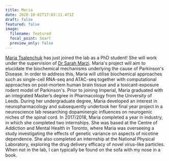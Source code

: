```yaml
---
title: Maria 
date: 2020-10-01T17:03:11.471Z
draft: false
featured: false
image:
  filename: featured
  focal_point: Smart
  preview_only: false
---
```

[Maria Tsalenchuk](https://www.neurogenomics.co.uk/author/maria-tsalenchuk//) has just joined the lab as a PhD student! She will work under the supervision of [Dr Sarah Marzi](https://www.neurogenomics.co.uk/author/sarah-marzi/). Maria's project will aim to elucidate the biochemical mechanisms underlying the cause of Parkinson's Disease. In order to address this, Maria will utilise biochemical approaches such as single-cell RNA-seq and ATAC-seq together with computational approaches on post-mortem human brain tissue and a toxicant-exposure rodent model of Parkinson's. 
Prior to joining Imperial, Maria graduated with an integrated Master’s degree in Pharmacology from the University of Leeds. During her undergraduate degree, Maria developed an interest in neuropharmacology and subsequently undertook her final year project in a neuroscience lab researching dopaminergic influences on neurogenic niches of the spinal cord.
In 2017/2018, Maria completed a year in industry, in which she completed two internships. She was based at the Centre of Addiction and Mental Health in Toronto, where Maria was overseeing a study investigating the effects of genetic variance on aspects of nicotine dependence. She also completed an internship at the National Physical Laboratory, exploring the drug delivery efficacy of novel virus-like particles.
When not in the lab, I can typically be found on the sofa with my nose in a book.

